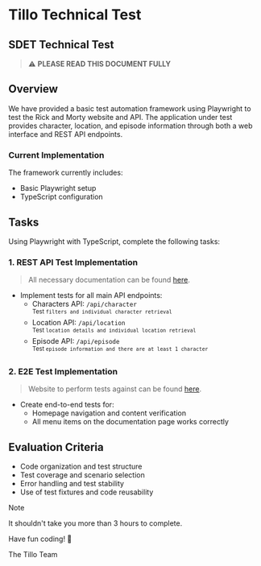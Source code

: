 # Tillo Technical Test
## SDET Technical Test

> :warning: **PLEASE READ THIS DOCUMENT FULLY**

## Overview
We have provided a basic test automation framework using Playwright to test the Rick and Morty website and API. The application under test provides character, location, and episode information through both a web interface and REST API endpoints.

### Current Implementation

The framework currently includes:
- Basic Playwright setup
- TypeScript configuration

## Tasks

Using Playwright with TypeScript, complete the following tasks:

### 1. REST API Test Implementation
  > All necessary documentation can be found [here](https://rickandmortyapi.com/documentation/).

- Implement tests for all main API endpoints:
  - Characters API: `/api/character`\
    <sup>Test `filters and individual character retrieval`</sup>
  - Location API: `/api/location`\
    <sup>Test `location details and individual location retrieval`</sup>
  - Episode API: `/api/episode`\
    <sup>Test `episode information and there are at least 1 character`</sup>

### 2. E2E Test Implementation
  > Website to perform tests against can be found [here](https://rickandmortyapi.com/).

- Create end-to-end tests for:
  - Homepage navigation and content verification
  - All menu items on the documentation page works correctly

## Evaluation Criteria
- Code organization and test structure
- Test coverage and scenario selection
- Error handling and test stability
- Use of test fixtures and code reusability

> [!NOTE]
> It shouldn't take you more than 3 hours to complete.

Have fun coding! 🚀

The Tillo Team
